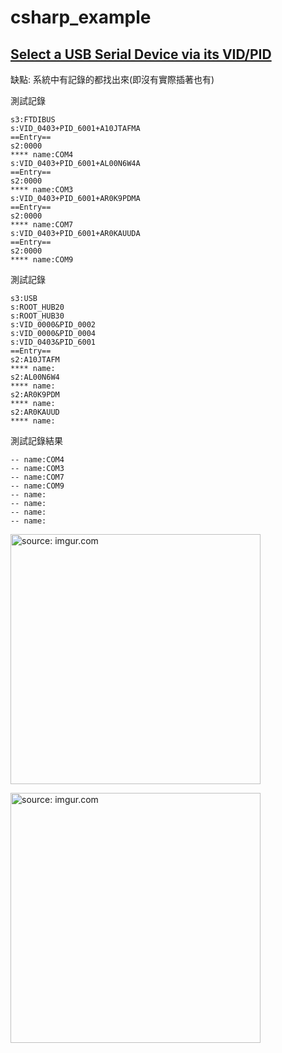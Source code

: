 # csharp_example

## [Select a USB Serial Device via its VID/PID][1]


缺點: 系統中有記錄的都找出來(即沒有實際插著也有)  

測試記錄  

```
s3:FTDIBUS
s:VID_0403+PID_6001+A10JTAFMA
==Entry==
s2:0000
**** name:COM4
s:VID_0403+PID_6001+AL00N6W4A
==Entry==
s2:0000
**** name:COM3
s:VID_0403+PID_6001+AR0K9PDMA
==Entry==
s2:0000
**** name:COM7
s:VID_0403+PID_6001+AR0KAUUDA
==Entry==
s2:0000
**** name:COM9
```

測試記錄  

```
s3:USB
s:ROOT_HUB20
s:ROOT_HUB30
s:VID_0000&PID_0002
s:VID_0000&PID_0004
s:VID_0403&PID_6001
==Entry==
s2:A10JTAFM
**** name:
s2:AL00N6W4
**** name:
s2:AR0K9PDM
**** name:
s2:AR0KAUUD
**** name:
```

測試記錄結果  

```
-- name:COM4
-- name:COM3
-- name:COM7
-- name:COM9
-- name:
-- name:
-- name:
-- name:
```

<a href="https://imgur.com/NFOFBvh"><img src="https://i.imgur.com/NFOFBvh.png" title="source: imgur.com" width="400px" /></a>

<a href="https://imgur.com/bFnnlHy"><img src="https://i.imgur.com/bFnnlHy.png" title="source: imgur.com" width="400px" /></a>


[1]:https://www.codeproject.com/Tips/349002/Select-a-USB-Serial-Device-via-its-VID-PID